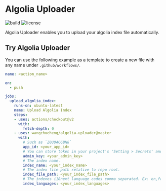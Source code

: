 # Algolia Uploader

![build](https://github.com/wangchucheng/algolia-uploader/workflows/build/badge.svg)
![license](https://img.shields.io/github/license/wangchucheng/algolia-uploader)

Algolia Uploader enables you to upload your algolia index file automatically.

## Try Algolia Uploader

You can use the following example as a template to create a new file with any name under `.github/workflows/`.

```yaml
name: <action_name>

on: 
  - push

jobs:
  upload_algolia_index:
    runs-on: ubuntu-latest
    name: Upload Algolia Index
    steps:
    - uses: actions/checkout@v2
      with:
        fetch-depth: 0
    - uses: wangchucheng/algolia-uploader@master
      with:
        # Such as `Z0U0ACGBN8`
        app_id: <your_app_id>
        # You can store token in your project's 'Setting > Secrets' and reference the name here. Such as ${{ secrets.ALGOLIA_ADMIN_KEY }}
        admin_key: <your_admin_key>
        # The index name. 
        index_name: <your_index_name>
        # The index file path relative to repo root.
        index_file_path: <your_index_file_path>
        # The indexes i18next language codes comma separated. Ex: en,fr,tzm will upload to 3 indexes with predefined suffix: 'your_index_name_your_index_language'
        index_languages: <your_index_languages>
```
